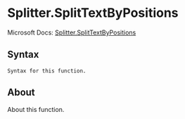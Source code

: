 ---
---

# Splitter.SplitTextByPositions

Microsoft Docs: [Splitter.SplitTextByPositions](https://docs.microsoft.com/en-us/powerquery-m/splitter-splittextbypositions)

## Syntax

```powerquery-m
Syntax for this function.
```

## About

About this function.

